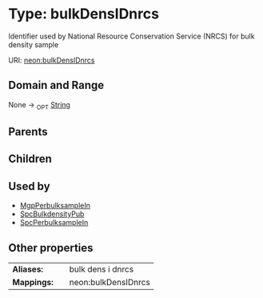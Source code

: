 
# Type: bulkDensIDnrcs


Identifier used by National Resource Conservation Service (NRCS) for bulk density sample

URI: [neon:bulkDensIDnrcs](https://data.neonscience.org/bulkDensIDnrcs)


## Domain and Range

None ->  <sub>OPT</sub> [String](types/String.md)

## Parents


## Children


## Used by

 * [MgpPerbulksampleIn](MgpPerbulksampleIn.md)
 * [SpcBulkdensityPub](SpcBulkdensityPub.md)
 * [SpcPerbulksampleIn](SpcPerbulksampleIn.md)

## Other properties

|  |  |  |
| --- | --- | --- |
| **Aliases:** | | bulk dens i dnrcs |
| **Mappings:** | | neon:bulkDensIDnrcs |

